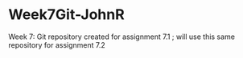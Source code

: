 # Week7Git-JohnR
Week 7: Git repository created for assignment 7.1 ; will use this same repository for assignment 7.2
